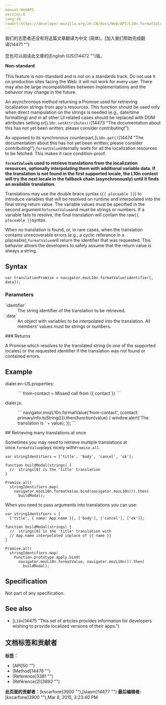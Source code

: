 ```yaml
---
manual:WebAPI
version:0
lang:zh
rawUrl:https://developer.mozilla.org/zh-CN/docs/Web/API/L10n.formatValue
---
```




<bdi>我们的志愿者还没有将这篇文章翻译为<bdi>中文 (简体)</bdi>。[加入我们帮助完成翻译]14471 "")<br></br>您也可以阅读此文章的[English (US)]14472 "")版。</bdi>






**Non-standard**<br></br>This feature is non-standard and is not on a standards track. Do not use it on production sites facing the Web: it will not work for every user. There may also be large incompatibilities between implementations and the behavior may change in the future.




An asynchronous method returning a Promise used for retrieving localization strings from app&#39;s resources. This function should be used only when direct manipulation on the strings is needed (e.g., date/time formatting) and in all other UI related cases should be replaced with DOM attributes setting or[`L10n.setAttributes()`]14473 "The documentation about this has not yet been written; please consider contributing!").



As opposed to its synchronous counterpart,[`L10n.get()`]14474 "The documentation about this has not yet been written; please consider contributing!"),`formatValue`internally waits for all the localization resources to be fetched. This makes it race condition-proof.



**`formatValue`is used to retrieve translations from the localization resources, optionally interpolating them with additional variable data. If the translation is not found in the first supported locale, the L10n context will try the next locale in the fallback chain (asynchronously) until it finds an available translation.**



Translations may use the double brace syntax (`{{ placeable }}`) to introduce variables that will be resolved on runtime and interpolated into the final string return value. The variable values must be specified in the second argument to`formatValue`and must be strings or numbers. If a variable fails to resolve, the final translation will contain the raw`{{ placeable }}`syntax.



When no translation is found, or, in rare cases, when the translation contains unrecoverable errors (e.g., a cyclic reference in a placeable),`formatValue`will return the identifier that was requested. This behavior allows the developers to safely assume that the return value is always a string.


## Syntax<a name="Syntax"></a>

```
var translationPromise = navigator.mozL10n.formatValue(identifier[, data]);
```

### Parameters<a name="Parameters"></a>
<dl><dt>`identifier`</dt><dd>The string identifier of the translation to be retrieved.</dd><dt>`data`</dt><dd>An object with variables to be interpolated into the translation. All members&#39; values must be strings or numbers.</dd></dl>
### Returns<a name="Returns"></a>


A Promise which resolves to the translated string (in one of the supported locales) or the requested identifier if the translation was not found or contained errors.


## Example<a name="Example"></a>
<dl><dt>dialer.en-US.properties:</dt></dl><dl><dd>
```
from-contact = Missed call from {{ contact }}
```
</dd></dl><dl><dt>dialer.js:</dt></dl><dl><dd>
```
navigator.mozL10n.formatValue('from-contact', {contact: primaryInfo.toString()}).then(function(value) {
  window.alert('The translation is ' + value);
});
```
</dd></dl>
## Retrieving many translations at once<a name="Specification"></a>


Sometimes you may need to retrieve multiple translations at once.`formatValue`plays nicely with`Promise.all`.


```
var stringIdentifiers = ['title', 'body', 'cancel', 'ok'];

function buildModal(strings) {
  //  strings[0] is the 'title' translation
}

Promise.all(
  stringIdentifiers.map(
    navigator.mozL10n.formatValue.bind(navigator.mozL10n))).then(
      buildModal);
```


When you need to pass arguments into translations you can use:


```
var stringIdentifiers = [
  ['title', { name: App.name }], ['body'], ['cancel'], ['ok']];

function buildModal(strings) {
  //  strings[0] is the 'title' translation with 
  // App.name interpolated inplace of {{ name }}
}

Promise.all(
  stringIdentifiers.map(
    Function.prototype.apply.bind(
      navigator.mozL10n.formatValue, navigator.mozL10n))).then(
        buildModal);
```

## Specification<a name="Specification"></a>


Not part of any specification.


## See also<a name="See_also"></a>

* [`L10n`]14475 "This set of articles provides information for developers wishing to provide localized versions of their apps.")



## 文档标签和贡献者
**标签：**
* [API]50 "")
* [Method]14476 "")
* [Reference]3381 "")
* [Référence(2)]3892 "")

**此页面的贡献者：**[kscarfone]3900 ""),[stasm]14477 "")
**最后编辑者:**[kscarfone]3900 ""),<time>Mar 8, 2015, 3:23:40 PM</time>


